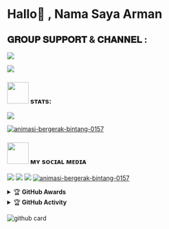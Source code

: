 # Hallo👋 , Nama Saya Arman 


## 𝐆𝐑𝐎𝐔𝐏 𝐒𝐔𝐏𝐏𝐎𝐑𝐓 & 𝐂𝐇𝐀𝐍𝐍𝐄𝐋 :

<a href="https://t.me/obrolansuar" target="blank"><img src="https://img.shields.io/badge/OBROLAN-SUAR-green?style=flat&logo=telegram" /></a>

<a href="https://t.me/DeployBot01" target="blank"><img src="https://img.shields.io/badge/Deploy-Bot01 Channel-black?style=flat&logo=telegram" /></a>


### <img src="https://media.giphy.com/media/IqgySmxEgP0rs40ZMB/giphy.gif" width="50"> sᴛᴀᴛs:
<p>
    <img src="https://github-readme-stats.vercel.app/api?username=ArmanGG01&hide=contribs,prs&show_icons=true&hide_border=true&title_color=002" />
</p>
<a href="https://www.gambaranimasi.org/cat-bintang-280.htm"><img src="https://www.gambaranimasi.org/data/media/280/animasi-bergerak-bintang-0157.gif" border="0" alt="animasi-bergerak-bintang-0157" /></a>
    <p align="center">

### <img src="https://media.giphy.com/media/VgCDAzcKvsR6OM0uWg/giphy.gif" width="50"> ᴍʏ sᴏᴄɪᴀʟ ᴍᴇᴅɪᴀ
<p>
    <a href="https://facebook.com/arman.muliasyah.10" target="blank"><img src="https://img.icons8.com/nolan/55/facebook-new.png" /></a>
    <a href="https://t.me/PakkPoll" target="blank"><img src="https://img.icons8.com/nolan/55/telegram-app.png" /></a>
    <a href="https://instagram.com/arman_nasution123" target="blank"><img src="https://img.icons8.com/nolan/55/instagram-new.png" /></a>
<a href="https://www.gambaranimasi.org/cat-bintang-280.htm"><img src="https://www.gambaranimasi.org/data/media/280/animasi-bergerak-bintang-0157.gif" border="0" alt="animasi-bergerak-bintang-0157" /></a>
    <p align="center"> 

<details>
    <summary>&#127942 <b>GitHub Awards</b></summary><br/>

![Github Trophy](https://github-profile-trophy.vercel.app/?username=ArmanGG01)

</details>

<details>
    <summary>&#127942 <b>GitHub Activity</b></summary><br/>

![Metrics](https://metrics.lecoq.io/ArmanGG01?template=classic&repositories.forks=true&languages=1&languages.colors=github&languages.threshold=0%25&config.timezone=Asia%2FJakarta)

</details>

![github card](https://github-readme-stats.vercel.app/api/pin/?username=ArmanGG01&repo=karman-userbot&theme=dark)

